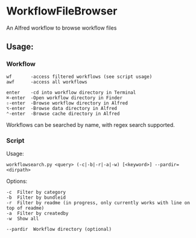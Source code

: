 # WorkflowFileBrowser
An Alfred workflow to browse workflow files
## Usage:
### Workflow

    wf       -access filtered workflows (see script usage)
    awf      -access all workflows

    enter    -cd into workflow directory in Terminal
    ⌘-enter  -Open workflow directory in Finder
	⇧-enter  -Browse workflow directory in Alfred
    ⌥-enter  -Browse data directory in Alfred
    ⌃-enter  -Browse cache directory in Alfred

Workflows can be searched by name, with regex search supported.

### Script
Usage:

    workflowsearch.py <query> (-c|-b|-r|-a|-w) [<keyword>] --pardir=<dirpath>

Options:

    -c  Filter by category
    -b  Filter by bundleid
    -r  Filter by readme (in progress, only currently works with line on top of readme)
    -a  Filter by createdby
    -w  Show all

	--pardir  Workflow directory (optional)

